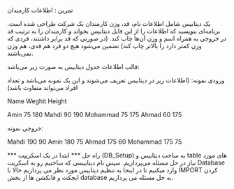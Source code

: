 تمرین  : اطلاعات کارمندان

یک دیتابیس شامل اطلاعات نام، قد، وزن کارمندان یک شرکت طراحی شده است. 
برنامه‌ای بنویسید که اطلاعات را از این فایل دیتابیس بخواند و کارمندان را به ترتیب قد در خروجی به همراه اسم و وزن آن‌ها چاپ کند.
 (در صورتی که قد برابر داشتند، فردی که وزن کمتر دارد را بالاتر چاپ کند) تضمین می‌شود هیچ دو فرد هم قدی، هم وزن نمی‌باشند.

قالب اطلاعات جدول دیتابیس به صورت زیر می‌باشد:

ورودی نمونه: (اطلاعات زیر در دیتابیس تعریف می‌شوند و این یک نمونه می‌باشد و تعداد افراد می‌تواند متفاوت باشد)

Name Weghit Height

Amin 75 180
Mahdi 90 190
Mohammad 75 175
Ahmad 60 175

خروجی نمونه:

Mahdi 190 90
Amin 180 75
Ahmad 175 60
Mohammad 175 75

*** راه حل ***
ابتدا در یک اسکریپت (DB_Setup) به ساخت دیتابیس و table های مورد نیاز در حل مسئله می‌پردازیم.
سپس نام دیتابیسی که ساختیم رو به اسکریت Database وارد میکنیم تا در اینجا به تنظیم دیتابیس مورد نظر می پردازیم
حالا با IMPORT کردن ابجکت و فانکشن ها از بخش database به حل مسئله می پردازیم. 